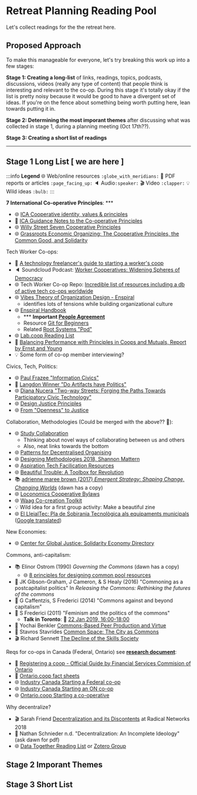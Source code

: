 Retreat Planning Reading Pool
=============================

Let's collect readings for the the retreat here. 

## Proposed Approach

To make this manageable for everyone, let's try breaking this work up into a few stages:

**Stage 1: Creating a long-list** of links, readings, topics, podcasts, discussions, videos (really any type of content) that people think is interesting and relevant to the co-op. During this stage it's totally okay if the list is pretty noisy because it would be good to have a divergent set of ideas. If you're on the fence about something being worth putting here, lean towards putting it in.

**Stage 2: Determining the most imporant themes** after discussing what was collected in stage 1, during a planning meeting (Oct 17th??).

**Stage 3: Creating a short list of readings**

---

## Stage 1 Long List [ we are here ]

:::info
**Legend**
:globe_with_meridians: Web/online resources `:globe_with_meridians:`
:page_facing_up: PDF reports or articles `:page_facing_up:` 
:speaker: Audio`:speaker:`
:clapper: Video `:clapper:`
:bulb: Wild ideas `:bulb:`
:::


**7 International Co-operative Principles**: *** 
- :globe_with_meridians: [ICA Cooperative identity, values & principles](https://www.ica.coop/en/whats-co-op/co-operative-identity-values-principles)
- :page_facing_up: [ICA Guidance Notes to the Co-operative Principles](https://www.ica.coop/sites/default/files/publication-files/ica-guidance-notes-en-310629900.pdf)
- :globe_with_meridians: [Willy Street Seven Cooperative Principles](https://www.willystreet.coop/seven-cooperative-principles)
- :globe_with_meridians: [Grassroots Economic Organizing: The Cooperative Principles, the Common Good, and Solidarity](http://www.geo.coop/story/cooperative-principles-common-good-and-solidarity)

Tech Worker Co-ops:
- :page_facing_up: [A technology freelancer's guide to starting a worker's coop](https://cryptography.dog/TechCoopHOWTO.pdf)
- :speaker: Soundcloud Podcast: [Worker Cooperatives: Widening Spheres of Democracy](https://www.upstreampodcast.org/workercoops1)
- :globe_with_meridians: Tech Worker Co-op Repo: [Incredible list of resources including a db of active tech co-ops worldwide](https://github.com/hng/tech-coops)
- :globe_with_meridians: [Vibes Theory of Organization Design - Enspiral](http://richdecibels.com/stories/vibes-theory/vibes-theory.html)
    - identifies lots of tensions while building organizational culture
- :globe_with_meridians: [Enspiral Handbook](https://handbook.enspiral.com/)
    - *** **Important [People Agreement](https://handbook.enspiral.com/agreements/people.html)**
    - Resource [Git for Beginners](https://handbook.enspiral.com/guides/github_for_beginners.html)
    - Related [Root Systems "Pod"](https://www.rootsystems.nz/)
- :globe_with_meridians: [Lab.coop Reading List](http://www.lab.coop/blog/share-more-to-have-more-why-lab-coop-is-an-employee-owned-hol)
- :page_facing_up: [Balancing Performance with Principles in Coops and Mutuals, Report by Ernst and Young](https://www.ey.com/Publication/vwLUAssets/Enlightened_co-operative_governance/$FILE/Enlightened%20co-operative%20governance_EN.pdf)
- :bulb: Some form of co-op member interviewing?

Civics, Tech, Politics: 
- :globe_with_meridians: [Paul Frazee "Information Civics"](https://infocivics.com/)
- :page_facing_up: [Langdon Winner "Do Artifacts have Politics"](https://www.cc.gatech.edu/~beki/cs4001/Winner.pdf)
- :globe_with_meridians: [Diana Nucera "Two-way Streets: Forging the Paths Towards Participatory Civic Technology"](https://civicquarterly.com/article/two-way-streets/)
- :globe_with_meridians: [Design Justice Principles](http://designjusticenetwork.org/network-principles/)
- :globe_with_meridians: [From "Openness" to Justice](http://hackeducation.com/2014/11/16/from-open-to-justice)

Collaboration, Methodologies (Could be merged with the above?? 🤔):
- :globe_with_meridians: [Study Collaboration](http://studycollaboration.com)
    - Thinking about novel ways of collaborating between us and others
    - Also, neat links towards the bottom
- :globe_with_meridians: [Patterns for Decentralised Organising](https://github.com/rdbartlett/patterns)
- :globe_with_meridians: [Designing Methodologies 2018, Shannon Mattern](http://www.wordsinspace.net/designingmethods/spring2018/)
- :globe_with_meridians: [Aspiration Tech Facilication Resources](https://facilitation.aspirationtech.org/index.php?title=Main_Page)
- :globe_with_meridians: [Beautiful Trouble: A Toolbox for Revolution](http://beautifultrouble.org/)
- :books: [adrienne maree brown (2017) *Emergent Strategy: Shaping Change, Changing Worlds*](https://www.akpress.org/emergentstrategy.html) (dawn has a copy)
- :globe_with_meridians: [Loconomics Cooperative Bylaws](https://loconomics.gitbooks.io/loconomics-cooperative-bylaws/content/)
- :globe_with_meridians: [Waag Co-creation Toolkit](https://co-creation.waag.org/)
- :bulb: Wild idea for a first group activity: Make a beautiful zine
- :globe_with_meridians: [El LleialTec: Pla de Sobirania Tecnològica als equipaments municipals](https://tec.lleialtat.cat/) ([Google translated](https://translate.google.ca/translate?hl=en&sl=ca&tl=en&u=https%3A%2F%2Ftec.lleialtat.cat))

New Economies:
- :globe_with_meridians: [Center for Global Justice: Solidarity Economy Directory](https://globaljusticecenter.org/solidarity-economy-directory/International)

Commons, anti-capitalism:
- :books: Elinor Ostrom (1990) *Governing the Commons* (dawn has a copy)
    - :globe_with_meridians: [8 principles for designing common pool resources](http://www.onthecommons.org/magazine/elinor-ostroms-8-principles-managing-commmons)
- :page_facing_up: JK Gibson-Graham, J Cameron, & S Healy (2016) "Commoning as a postcapitalist politics" In *Releasing the Commons: Rethinking the futures of the commons*
- :page_facing_up: G Caffentzis, S Frederici (2014) "Commons against and beyond capitalism"
- :page_facing_up: S Frederici (2011) "Feminism and the politics of the commons"
    - **Talk in Toronto**: :calendar: [22 Jan 2019, 16:00-18:00](http://complit.utoronto.ca/events/silvia-federicis-public-lecture-tba/) 
- :page_facing_up: Yochai Benkler [Commons-Based Peer Production and Virtue](https://nissenbaum.tech.cornell.edu/papers/jopp_235.pdf)
- :page_facing_up: Stavros Stavrides [Common Space: The City as Commons](https://zajednicko.org/mreznabibliografija/wp-content/uploads/sites/2/2018/04/Stavrides-Stavros_Common-Space-The-City-as-Commons.pdf)
- :clapper: Richard Sennett [The Decline of the Skills Society](https://www.youtube.com/watch?v=mjd5iM42APA)

Reqs for co-ops in Canada (Federal, Ontario) see [**research document**](https://hackmd.io/s/SJwTqa767#):
- :page_facing_up: [Registering a coop - Official Guide by Financial Services Commision of Ontario](https://www.fsco.gov.on.ca/en/coops/Documents/register_co-ops-guide.pdf)
- :page_facing_up: [Ontario.coop fact sheets](https://ontario.coop/sites/default/files/Complete%20list%20of%20FACTSheets%20-%20Updated.pdf)
- :globe_with_meridians: [Industry Canada Starting a Federal co-op](https://www.ic.gc.ca/eic/site/106.nsf/eng/h_00073.html#federal)
- :globe_with_meridians: [Industry Canada Starting an ON co-op](https://www.ic.gc.ca/eic/site/106.nsf/eng/h_00073.html#ontario)
- :globe_with_meridians: [Ontario.coop Starting a co-operative](https://www.ontario.coop/starting-co-operative)

Why decentralize?
- :clapper: Sarah Friend [Decentralization and its Discontents](https://www.youtube.com/watch?v=Km6EYsBYAlY) at Radical Networks 2018
- :page_facing_up: Nathan Schnieder n.d. "Decentralization: An Incomplete Ideology" (ask dawn for pdf)
- :globe_with_meridians: [Data Together Reading List](https://github.com/datatogether/reading_datatogether) or [Zotero Group](https://www.zotero.org/groups/datatogether)
  

## Stage 2 Imporant Themes

## Stage 3 Short List
